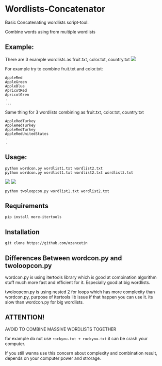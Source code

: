 # Wordlists-Concatenator

Basic Concatenating wordlists script-tool.

Combine words using from multiple wordlists

## Example:
There are 3 example wordlists as fruit.txt, color.txt, country.txt
![](https://raw.githubusercontent.com/ozancetin/Wordlists-Concatenator/master/screenshots/wordlists.png)


For example try to combine fruit.txt and color.txt:
```
AppleRed
AppleGreen
AppleBlue
ApricotRed
ApricotGren
.
... 
```
Same thing for 3 wordlists combining as fruit.txt, color.txt, country.txt
```
AppleRedTurkey
AppleRedTurkey
AppleRedTurkey
AppleRedUnitedStates
.
.
```
## Usage: 

```
python wordcon.py wordlist1.txt wordlist2.txt
python wordcon.py wordlist1.txt wordlist2.txt wordlist3.txt
```
![](https://raw.githubusercontent.com/ozancetin/Wordlists-Concatenator/master/screenshots/1.png)
![](https://raw.githubusercontent.com/ozancetin/Wordlists-Concatenator/master/screenshots/2.png)


```
python twoloopcon.py wordlist1.txt wordlist2.txt
```
## Requirements

```
pip install more-itertools 
```
## Installation

``` 
git clone https://github.com/ozancetin
```
## Differences Between wordcon.py and twoloopcon.py

wordcon.py is using itertools library which is good at combination algorithm stuff much more fast and efficient for it. Especially good at big wordlists.

twoloopcon.py is using nested 2 for loops which has more complexity than wordcon.py, purpose of itertools lib issue if that happen you can use it. its slow than wordcon.py for big wordlists.

## ATTENTION!

AVOID TO COMBINE MASSIVE WORDLISTS TOGETHER

for example do not use ``rockyou.txt + rockyou.txt`` it can be crash your computer.

If you still wanna use this concern about complexity and combination result, depends on your computer power and strorage.
